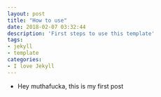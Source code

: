 ```yaml
---
layout: post
title: "How to use"
date: 2018-02-07 03:32:44
description: 'First steps to use this template'
tags:
- jekyll
- template
categories:
- I love Jekyll
---
```


* Hey muthafucka, this is my first post